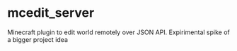 mcedit_server
=============

Minecraft plugin to edit world remotely over JSON API. Expirimental spike of a bigger project idea
